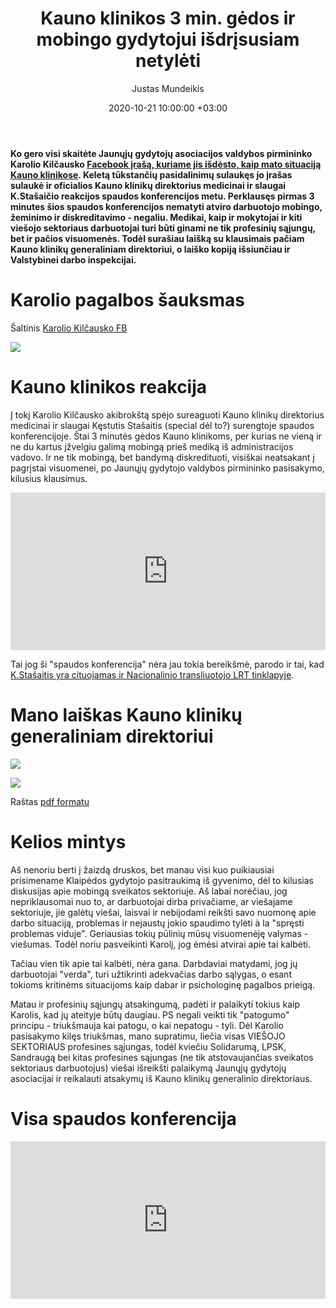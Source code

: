 ﻿---
title: Kauno klinikos 3 min. gėdos ir mobingo gydytojui išdrįsusiam netylėti
date: 2020-10-21 10:00:00 +03:00
author: Justas Mundeikis
layout: post
comments: true
citation: true
image:  /assets/2020/10/24/img.png
thumbnail: /assets/2020/10/24/thumb.img.png
categories:
  - Sveikatos apsauga
tags:
  - Sveikatos apsauga
---
**Ko gero visi skaitėte Jaunųjų gydytojų asociacijos valdybos pirmininko Karolio Kilčausko [Facebook įrašą, kuriame jis išdėsto, kaip mato situaciją Kauno klinikose](https://www.facebook.com/karolis.kilcauskas/posts/1841100256037237). Keletą tūkstančių pasidalinimų sulaukęs jo įrašas sulaukė ir oficialios Kauno klinikų direktorius medicinai ir slaugai K.Stašaičio reakcijos spaudos konferencijos metu. Perklausęs pirmas 3 minutes šios spaudos konferencijos nematyti atviro darbuotojo mobingo, žeminimo ir diskreditavimo - negaliu. Medikai, kaip ir mokytojai ir kiti viešojo sektoriaus darbuotojai turi būti ginami ne tik profesinių sąjungų, bet ir pačios visuomenės. Todėl surašiau laišką su klausimais pačiam Kauno klinikų generaliniam direktoriui, o laiško kopiją išsiunčiau ir Valstybinei darbo inspekcijai.**<!--more-->

# Karolio pagalbos šauksmas

Šaltinis [Karolio Kilčausko FB](https://www.facebook.com/karolis.kilcauskas/posts/1841100256037237)

![](/assets/2020/10/24/face_post.png)

# Kauno klinikos reakcija

Į tokį Karolio Kilčausko akibrokštą spėjo sureaguoti Kauno klinikų direktorius medicinai ir slaugai Kęstutis Stašaitis (special dėl to?) surengtoje spaudos konferencijoje. Štai 3 minutės gėdos Kauno klinikoms, per kurias ne vieną ir ne du kartus įžvelgiu galimą mobingą prieš mediką iš administracijos vadovo. Ir ne tik mobingą, bet bandymą diskredituoti, visiškai neatsakant į pagrįstai visuomenei, po Jaunųjų gydytojo valdybos pirmininko pasisakymo, kilusius klausimus.

<div style="position: relative; overflow: hidden; padding-top: 50%;"><iframe style="position: absolute; top: 0;left: 0; width: 100%; height: 100%;border: 0;" src="https://www.youtube.com/embed/yRQ61-ecYO4"  frameborder='0' scrolling='no' allowfullscreen></iframe></div>

Tai jog ši "spaudos konferencija" nėra jau tokia bereikšmė, parodo ir tai, kad [K.Stašaitis yra cituojamas ir Nacionalinio transliuotojo  LRT tinklapyje](https://www.lrt.lt/naujienos/sveikata/682/1259978/didejant-covid-19-pacientu-skaiciui-kauno-kliniku-rezidentas-saukiasi-administracijos-pagalbos-laivas-skesta).

# Mano laiškas Kauno klinikų generaliniam direktoriui

![](/assets/2020/10/24/r1.png)

![](/assets/2020/10/24/r2.png)

Raštas [pdf formatu](/assets/2020/10/24/raštas_Kauno_klinikoms_ir_VDI.pdf)


# Kelios mintys

Aš nenoriu berti į žaizdą druskos, bet manau visi kuo puikiausiai prisimename Klaipėdos gydytojo pasitraukimą iš gyvenimo, dėl to kilusias diskusijas apie mobingą sveikatos sektoriuje. Aš labai norėčiau, jog nepriklausomai nuo to, ar darbuotojai dirba privačiame, ar viešajame sektoriuje, jie galėtų viešai, laisvai ir nebijodami reikšti savo nuomonę apie darbo situaciją, problemas ir nejaustų jokio spaudimo tylėti à la "spręsti problemas viduje". Geriausias tokių pūlinių mūsų visuomenėję valymas - viešumas. Todėl noriu pasveikinti Karolį, jog ėmėsi atvirai apie tai kalbėti.

Tačiau vien tik apie tai kalbėti, nėra gana. Darbdaviai matydami, jog jų darbuotojai "verda", turi užtikrinti adekvačias darbo sąlygas, o esant tokioms kritinėms situacijoms kaip dabar ir psichologinę pagalbos prieigą.

Matau ir profesinių sąjungų atsakingumą, padėti ir palaikyti tokius kaip Karolis, kad jų ateityje būtų daugiau. PS negali veikti tik "patogumo" principu - triukšmauja kai patogu, o kai nepatogu - tyli. 
Dėl Karolio pasisakymo kilęs triukšmas, mano supratimu, liečia visas VIEŠOJO SEKTORIAUS profesines sąjungas, todėl kviečiu Solidarumą, LPSK, Sandraugą bei kitas profesines sąjungas (ne tik atstovaujančias sveikatos sektoriaus darbuotojus) viešai išreikšti palaikymą Jaunųjų gydytojų asociacijai ir reikalauti atsakymų iš Kauno klinikų generalinio direktoriaus. 


# Visa spaudos konferencija

<div style="position: relative; overflow: hidden; padding-top: 50%;"><iframe style="position: absolute; top: 0;left: 0; width: 100%; height: 100%;border: 0;" src="https://www.youtube.com/embed/UkPdb2x3zSE" frameborder='0' scrolling='no' allowfullscreen></iframe></div>
